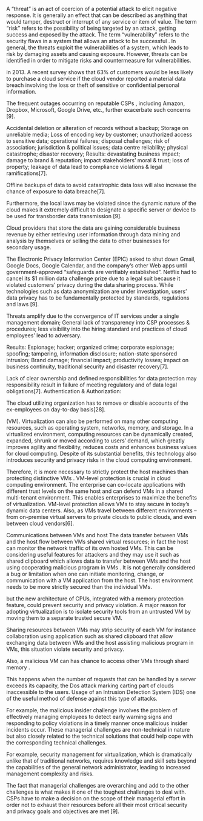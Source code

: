 <!-- My group has changed according to the teacher's comments. -->
<!-- My group combined both composing and citing reference materials. -->

<!-- Thanks for listening -->
<!-- My name is Vu Van Nghia -->

<!--! Title: A Survey of Security and Privacy in Cloud Computing: Challenges, Solutions and Future Directions -->

<!-- Abstract -->
<!-- This survey paper gives an overview of cloud computing infrastructure, how cloud computing works, as well as how major companies around the world implement cloud computing transformation.  -->

<!-- I. Introduction -->
<!-- In recent years, cloud computing has emerged as a dominant paradigm in the realm of IT infrastructure, driven by a confluence of market forces and technological advancements.  -->

<!-- In the previous part, my group presented Abstract and Introduction -->
<!-- Today, I will continue to present part II. Security and Privacy challenges -->



<!-- ! -->
<!--! II. Security and Privacy challenges -->
<!-- In this section, we investigate the specific security and privacy challenges in cloud computing which pose lots of threats, risks and require the development of advanced security technologies. -->



A “threat” is an act of coercion of a potential attack to elicit negative response. It is generally an effect that can be described as anything that would tamper, destruct or interrupt of any service or item of value. The term “risk” refers to the possibility of being targeted by an attack, getting success and exposed by the attack. The term “vulnerability” refers to the security flaws in a system that allows an attack to be successful . In general, the threats exploit the vulnerabilities of a system, which leads to risk by damaging assets and causing exposure. However, threats can be identified in order to mitigate risks and countermeasure for vulnerabilities.
<!--! A. Loss of control -->
<!--! 1) Data Loss and Data Theft -->
<!-- Data loss and data breaches were recognized as the top threats in cloud computing environments  -->
in 2013. A recent survey shows that 63% of customers would be less likely to purchase a cloud service if the cloud vendor reported a material data breach involving the loss or theft of sensitive or confidential personal information.


<!-- Whether a C can securely maintain customers’ data has become the major concern of cloud users.  -->

The frequent outages occurring on reputable CSPs , including Amazon, Dropbox, Microsoft, Google Drive, etc., further exacerbate such concerns [9].
<!-- Data Loss: Due to the number of interactions between known/unknown risks & challenges in the architectural or operational characteristics of Cloud Computing. -->

Accidental deletion or alteration of records without a backup; Storage on unreliable media; Loss of encoding key by customer; unauthorized access to sensitive data; operational failures; disposal challenges; risk of association; jurisdiction & political issues; data centre reliability; physical catastrophe; disaster recovery; Results: devastating business impact; damage to brand & reputation; impact stakeholders’ moral & trust; loss of property; leakage of data lead to compliance violations & legal ramifications[7].
<!-- Data theft: In a multitenant infrastructure, if cloud service database has error in design, a flaw in one client’s application will allow an attacker to access not only to that application data but every others’ data as well. -->
Offline backups of data to avoid catastrophic data loss will also increase the chance of exposure to data breache[7].
<!--! 2) Data storage and tranmission through regional norms -->
<!-- Due to the distributed infrastructure of the cloud, cloud users’ data may be stored on data centers geographically located in multiple legal jurisdictions, leading to cloud users’ concerns about the legal reach of local regulations on data stored out of region. -->


Furthermore, the local laws may be violated since the dynamic nature of the cloud makes it extremely difficult to designate a specific server or device to be used for transborder data transmission [9].
<!--! 3) Cheap Data Leakage and Analysis -->
<!-- The rapid development of cloud computing has facilitated the generation of big data, leading to cheap data collections and analysis. For example, many popular online social media sites, such as Facebook, Twitter and LinkedIn, are utilizing the cloud computing technology to store and process their customers’ data. -->


Cloud providers that store the data are gaining considerable business revenue by either retrieving user information through data mining and analysis by themselves or selling the data to other businesses for secondary usage.


<!-- One example is that Google is using its cloud infrastructure to collect and analyze users’ data for its advertisingnetwork. -->



<!-- Such data usage has raised extensive privacy concerns since the sensitive information of cloud users may be easily accessed and analyzed by unauthorized parties. -->



The Electronic Privacy Information Center (EPIC) asked to shut down Gmail, Google Docs, Google Calendar, and the company’s other Web apps until government-approved
“safeguards are verifiably established”. Netflix had to cancel its $1 million data challenge prize due to a legal suit because it violated customers’ privacy during the data sharing process. While technologies such as data anonymization are under investigation, users’ data privacy has to be fundamentally protected by standards, regulations and laws [9].







<!--! B. Shortage of Transparency -->
<!--! 1) Malicious Insiders/Unauthorized Internal Access -->
Threats amplify due to the convergence of IT services under a single management domain; General lack of transparency into CSP processes & procedures; less visibility into the hiring standard and practices of cloud employees’ lead to adversary. 








<!-- A malicious insider, such as a system administrator, in an improperly designed cloud scenario can have access to potentially sensitive information.  -->






Results: Espionage; hacker; organized crime; corporate espionage; spoofing; tampering, information disclosure; nation-state sponsored intrusion; Brand damage; financial impact; productivity losses; impact on business continuity, traditional security and disaster recovery[7].
<!--! 2) Ambiguous ownership & responsibility -->
Lack of clear ownership and defined responsibilities for data protection may responsibility result in failure of meeting regulatory and of data legal obligations[7].
Authentication & Authorization: 





<!-- Cloud building organizations has to authenticate each and every person who is using the cloud from the cloud utilizing organization. They will provide authorizations to the users based on the service usage and payment. The cloud building organization has to prevent unauthorized users by checking authorization. -->


The cloud utilizing organization has to remove or disable accounts of the ex-employees on day-to-day basis[28].








<!--! C.Virtual Machine Related Challenges -->


<!-- Virtualization refers to the logical abstraction of computing resources from physical constraints. One representative example of virtualization technology is the virtual machine -->
(VM). Virtualization can also be performed on many other computing resources, such as operating system, networks, memory, and storage. In a virtualized environment, computing resources can be dynamically created, expanded, shrunk or moved according to users’ demand, which greatly improves agility and flexibility, reduces costs and enhances business values for cloud computing. 
Despite of its substantial benefits, this technology also introduces security and privacy risks in the cloud computing environment.








<!--! 1- Security threats sourced from host  -->
<!-- Monitoring VMs from host The control point in virtual environment is the host machine there are implications that allow the host to monitor and communicate with VM applications up running. -->


Therefore, it is more necessary to strictly protect the host machines than protecting distinctive VMs . VM-level protection is crucial in cloud computing environment. The enterprise can co-locate applications with different trust levels on the same host and can defend VMs in a shared multi-tenant environment. This enables enterprises to maximize the benefits of virtualization. VM-level protection allows VMs to stay secure in today’s dynamic data centers. Also, as VMs travel between different environments – from on-premise virtual servers to private clouds to public clouds, and even between cloud vendors[6]. 

Communications between VMs and host The data transfer between VMs and the host flow between VMs shared virtual resources; in fact the host can monitor the network traffic of its own hosted VMs. This can be considering useful features for attackers and they may use it such as shared clipboard which allows data to transfer between VMs and the host using cooperating malicious program in VMs . It is not generally considered a bug or limitation when one can initiate monitoring, change, or communication with a VM application from the host. The host environment needs to be more strictly secured than the individual VMs. 



<!-- The host can influence the VMs in the following ways[6]:  -->
<!-- • The host can Start, shutdown, pause, and restart VMs. -->
<!-- • Monitoring and configuration of resources which are available to the VMs, these include: CPU, memory, disk, and network usage of VMs.  -->
<!-- • Adjust the number of CPUs, the amount of memory, the amount and number of virtual disks, and a number of virtual network interfaces which are available to a VM. -->
<!-- • Monitoring the applications which are running inside the VM. -->
<!-- • View, copy, and possibly modify, data stored on the VM's virtual disks. Unfortunately, the system admin or any authorized user who has privileged control over the backend can misuse these procedures.  -->



<!--! 2- Security threats sourced from other VM  -->



<!-- Monitoring VMs from other VM Monitoring VMs could violate security and privacy, -->

but the new architecture of CPUs, integrated with a memory protection feature, could prevent security and privacy violation. A major reason for adopting virtualization is to isolate security tools from an untrusted VM by moving them to a separate trusted secure VM.




<!-- Communication between VMs: One of the most critical threads that threaten exchanging information between virtual machines is how it's deployed.  -->



Sharing resources between VMs may strip security of each VM for instance collaboration using application such as shared clipboard that allow exchanging data between VMs and the host assisting malicious program in VMs, this situation violate security and privacy.


Also, a malicious VM can has chance to access other VMs through shard memory .




<!-- Denial of Service (DoS): A DoS attack is a trying to denial services that provide to authorize users.    For example when trying to access site we see that due to overloading of the server with the requests to access the site, we are unable to access the site and observe an error. -->


This happens when the number of requests that can be handled by a server exceeds its capacity, the Dos attack marking carting part of clouds inaccessible to the users. Usage of an Intrusion Detection System (IDS) one of the useful method of defense against this type of attacks.

<!--! D. Managerial Issues -->
<!-- Most cloud-specific security and privacy challenges have their own managerial aspect. -->



For example, the malicious insider challenge involves the problem of effectively managing employees to detect early warning signs and responding to policy violations in a timely manner once malicious insider incidents occur. These managerial challenges are non-technical in nature but also closely related to the technical solutions that could help cope with the corresponding technical challenges. 



<!-- Implementing a technical solution and not managing it properly are bound to introduce vulnerabilities. -->

For example, security management for virtualization, which is dramatically unlike that of traditional networks, requires knowledge and skill sets beyond the capabilities of the general network administrator, leading to increased management complexity and risks. 




<!-- Inappropriate VM management policies may cause the number of VMs to continuously grow while most of them are in the middle or sleep mode leading  to the host machine’s resource exhaustion. -->
The fact that managerial challenges are overarching and add to the other challenges is what makes it one of the toughest challenges to deal with. CSPs have to make a decision on the scope of their managerial effort in order not to exhaust their resources before all their most critical security and privacy goals and objectives are met [9].
